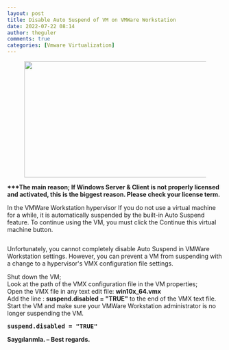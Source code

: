 ```yaml
---
layout: post
title: Disable Auto Suspend of VM on VMWare Workstation
date: 2022-07-22 08:14
author: theguler
comments: true
categories: [Vmware Virtualization]
---
```

<!-- wp:image {"id":1222,"width":483,"height":271,"sizeSlug":"large","linkDestination":"none"} -->
<figure class="wp-block-image size-large is-resized"><img src="https://theguler.wordpress.com/wp-content/uploads/2022/01/logo-vmware.webp?w=800" alt="" class="wp-image-1222" width="483" height="271" /></figure>
<!-- /wp:image -->

<!-- wp:paragraph -->
<p><strong>***The main reason; If Windows Server &amp; Client is not properly licensed and activated, this is the biggest reason. Please check your license term.</strong></p>
<!-- /wp:paragraph -->

<!-- wp:paragraph -->
<p>In the VMWare Workstation hypervisor If you do not use a virtual machine for a while, it is automatically suspended by the built-in Auto Suspend feature. To continue using the VM, you must click the Continue this virtual machine button.</p>
<!-- /wp:paragraph -->

<!-- wp:image {"id":3637,"sizeSlug":"large","linkDestination":"none"} -->
<figure class="wp-block-image size-large"><img src="https://theguler.wordpress.com/wp-content/uploads/2022/07/suspend_no.jpg?w=709" alt="" class="wp-image-3637" /></figure>
<!-- /wp:image -->

<!-- wp:paragraph -->
<p>Unfortunately, you cannot completely disable Auto Suspend in VMWare Workstation settings. However, you can prevent a VM from suspending with a change to a hypervisor's VMX configuration file settings.</p>
<!-- /wp:paragraph -->

<!-- wp:paragraph -->
<p>Shut down the VM;<br>Look at the path of the VMX configuration file in the VM properties;<br>Open the VMX file in any text edit file: <strong>win10x_64.vmx</strong><br>Add the line : <strong>suspend.disabled = "TRUE"</strong> to the end of the VMX text file.<br>Start the VM and make sure your VMWare Workstation administrator is no longer suspending the VM.</p>
<!-- /wp:paragraph -->

<!-- wp:preformatted -->
<pre class="wp-block-preformatted"><strong>suspend.disabled = "TRUE"</strong></pre>
<!-- /wp:preformatted -->

<!-- wp:paragraph -->
<p><strong>Saygılarımla. – Best regards.</strong></p>
<!-- /wp:paragraph -->
